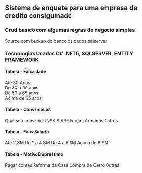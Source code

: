 ## Sistema de enquete para uma empresa de credito consiguinado

### Crud basico com algumas regras de negocio simples
Source com backup do banco de dados sqlserver

### Tecnologias Usadas C# .NET5, SQLSERVER, ENTITY FRAMEWORK


#### Tabela - FaixaIdade
Até 30 Anos
<br/>De 30 a 50 anos
<br/>De 50 a 65 anos
<br/>Acima de 65 anos

#### Tabela - ConvenioList
Qual seu convênio:
INSS
SIAPE
Forças Armadas
Outros

#### Tabela - FaixaSalario
Até 2 SM
De 2 a 4 SM
De 4 a 6 SM
Acima de 6 SM

#### Tabela - MotivoEmprestimo
Pagar contas
Reforma da Casa
Compra de Carro
Outras

